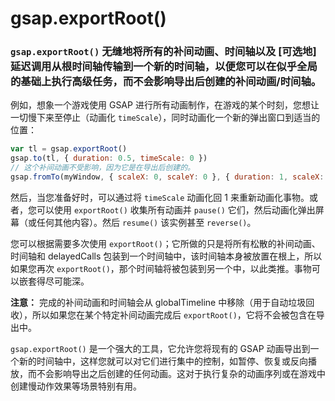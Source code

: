 # gsap.exportRoot()

### `gsap.exportRoot()` 无缝地将所有的补间动画、时间轴以及 [可选地] 延迟调用从根时间轴传输到一个新的时间轴，以便您可以在似乎全局的基础上执行高级任务，而不会影响导出后创建的补间动画/时间轴。

例如，想象一个游戏使用 GSAP 进行所有动画制作，在游戏的某个时刻，您想让一切慢下来至停止（动画化 `timeScale`），同时动画化一个新的弹出窗口到适当的位置：

```javascript
var tl = gsap.exportRoot()
gsap.to(tl, { duration: 0.5, timeScale: 0 })
// 这个补间动画不受影响，因为它是在导出后创建的。
gsap.fromTo(myWindow, { scaleX: 0, scaleY: 0 }, { duration: 1, scaleX: 1, scaleY: 1 })
```

然后，当您准备好时，可以通过将 `timeScale` 动画化回 1 来重新动画化事物。或者，您可以使用 `exportRoot()` 收集所有动画并 `pause()` 它们，然后动画化弹出屏幕（或任何其他内容）。然后 `resume()` 该实例甚至 `reverse()`。

您可以根据需要多次使用 `exportRoot()`；它所做的只是将所有松散的补间动画、时间轴和 delayedCalls 包装到一个时间轴中，该时间轴本身被放置在根上，所以如果您再次 `exportRoot()`，那个时间轴将被包装到另一个中，以此类推。事物可以嵌套得尽可能深。

**注意：** 完成的补间动画和时间轴会从 globalTimeline 中移除（用于自动垃圾回收），所以如果您在某个特定补间动画完成后 `exportRoot()`，它将不会被包含在导出中。

`gsap.exportRoot()` 是一个强大的工具，它允许您将现有的 GSAP 动画导出到一个新的时间轴中，这样您就可以对它们进行集中的控制，如暂停、恢复或反向播放，而不会影响导出之后创建的任何动画。这对于执行复杂的动画序列或在游戏中创建慢动作效果等场景特别有用。
